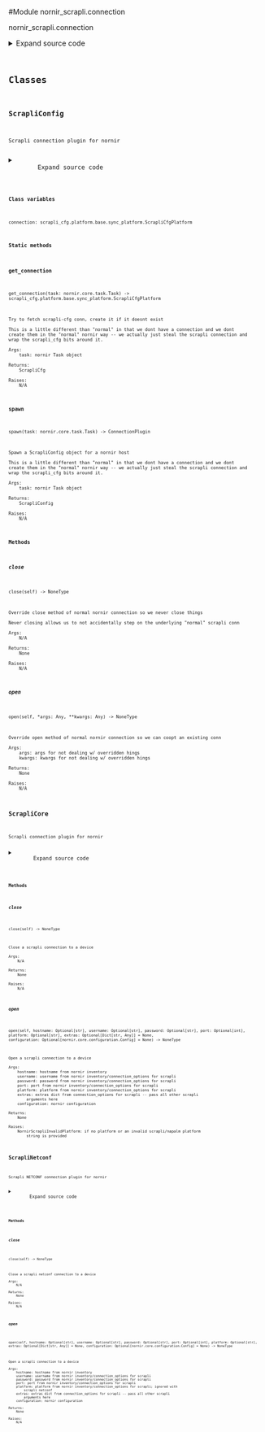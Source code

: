 <link rel="preload stylesheet" as="style" href="https://cdnjs.cloudflare.com/ajax/libs/10up-sanitize.css/11.0.1/sanitize.min.css" integrity="sha256-PK9q560IAAa6WVRRh76LtCaI8pjTJ2z11v0miyNNjrs=" crossorigin>
<link rel="preload stylesheet" as="style" href="https://cdnjs.cloudflare.com/ajax/libs/10up-sanitize.css/11.0.1/typography.min.css" integrity="sha256-7l/o7C8jubJiy74VsKTidCy1yBkRtiUGbVkYBylBqUg=" crossorigin>
<link rel="stylesheet preload" as="style" href="https://cdnjs.cloudflare.com/ajax/libs/highlight.js/10.1.1/styles/github.min.css" crossorigin>
<script defer src="https://cdnjs.cloudflare.com/ajax/libs/highlight.js/10.1.1/highlight.min.js" integrity="sha256-Uv3H6lx7dJmRfRvH8TH6kJD1TSK1aFcwgx+mdg3epi8=" crossorigin></script>
<script>window.addEventListener('DOMContentLoaded', () => hljs.initHighlighting())</script>















#Module nornir_scrapli.connection

nornir_scrapli.connection

<details class="source">
    <summary>
        <span>Expand source code</span>
    </summary>
    <pre>
        <code class="python">
"""nornir_scrapli.connection"""
from typing import TYPE_CHECKING, Any, Dict, Optional

from scrapli import Scrapli
from scrapli.driver import GenericDriver
from scrapli.exceptions import ScrapliModuleNotFound
from scrapli_cfg import ScrapliCfg
from scrapli_cfg.platform.base.sync_platform import ScrapliCfgPlatform
from scrapli_netconf.driver import NetconfDriver

from nornir.core.configuration import Config
from nornir.core.task import Task
from nornir_scrapli.exceptions import NornirScrapliInvalidPlatform

if TYPE_CHECKING:
    from nornir.core.plugins.connections import ConnectionPlugin  # pylint: disable=C0412

CONNECTION_NAME = "scrapli"

PLATFORM_MAP = {
    "ios": "cisco_iosxe",
    "nxos": "cisco_nxos",
    "iosxr": "cisco_iosxr",
    "eos": "arista_eos",
    "junos": "juniper_junos",
}


class ScrapliCore:
    """Scrapli connection plugin for nornir"""

    def open(
        self,
        hostname: Optional[str],
        username: Optional[str],
        password: Optional[str],
        port: Optional[int],
        platform: Optional[str],
        extras: Optional[Dict[str, Any]] = None,
        configuration: Optional[Config] = None,
    ) -> None:
        """
        Open a scrapli connection to a device

        Args:
            hostname: hostname from nornir inventory
            username: username from nornir inventory/connection_options for scrapli
            password: password from nornir inventory/connection_options for scrapli
            port: port from nornir inventory/connection_options for scrapli
            platform: platform from nornir inventory/connection_options for scrapli
            extras: extras dict from connection_options for scrapli -- pass all other scrapli
                arguments here
            configuration: nornir configuration

        Returns:
            None

        Raises:
            NornirScrapliInvalidPlatform: if no platform or an invalid scrapli/napalm platform
                string is provided

        """
        extras = extras or {}
        # 99.9% configuration will always be passed here... but to be consistent w/ the other
        # plugins we'll leave the function signature same/same as the others
        global_config = configuration.dict() if configuration else {}

        parameters: Dict[str, Any] = {
            "host": hostname,
            "auth_username": username or "",
            "auth_password": password or "",
            "port": port or 22,
            "ssh_config_file": global_config.get("ssh", {}).get("config_file", False),
        }

        # will override any of the configs from global nornir config (such as ssh config file) with
        # options from "extras" (connection options)
        parameters.update(extras)

        if not platform:
            raise NornirScrapliInvalidPlatform(
                f"'platform' not provided in inventory for host `{hostname}`"
            )

        final_platform: str = PLATFORM_MAP.get(platform, platform)

        if final_platform == "generic":
            connection = GenericDriver(**parameters)
        else:
            try:
                connection = Scrapli(**parameters, platform=final_platform)
            except ScrapliModuleNotFound as exc:
                raise NornirScrapliInvalidPlatform(
                    f"Provided platform `{final_platform}` is not a valid scrapli or napalm "
                    "platform, or is not a valid scrapli-community platform."
                ) from exc

        connection.open()
        self.connection = connection  # pylint: disable=W0201

    def close(self) -> None:
        """
        Close a scrapli connection to a device

        Args:
            N/A

        Returns:
            None

        Raises:
            N/A

        """
        self.connection.close()


class ScrapliConfig:
    """Scrapli connection plugin for nornir"""

    connection: ScrapliCfgPlatform

    @staticmethod
    def get_connection(task: Task) -> ScrapliCfgPlatform:
        """
        Try to fetch scrapli-cfg conn, create it if it doesnt exist

        This is a little different than "normal" in that we dont have a connection and we dont
        create them in the "normal" nornir way -- we actually just steal the scrapli connection and
        wrap the scrapli_cfg bits around it.

        Args:
            task: nornir Task object

        Returns:
            ScrapliCfg

        Raises:
            N/A

        """
        connection: ScrapliCfgPlatform

        try:
            connection = task.host.get_connection("scrapli_cfg", task.nornir.config)
        except AttributeError:
            task.host.connections["scrapli_cfg"] = ScrapliConfig.spawn(task=task)
            connection = task.host.get_connection("scrapli_cfg", task.nornir.config)

        return connection

    @staticmethod
    def spawn(task: Task) -> "ConnectionPlugin":
        """
        Spawn a ScrapliConfig object for a nornir host

        This is a little different than "normal" in that we dont have a connection and we dont
        create them in the "normal" nornir way -- we actually just steal the scrapli connection and
        wrap the scrapli_cfg bits around it.

        Args:
            task: nornir Task object

        Returns:
            ScrapliConfig

        Raises:
            N/A

        """
        scrapli_conn = task.host.get_connection("scrapli", task.nornir.config)
        scrapli_cfg_parameters = task.host.get_connection_parameters(connection="scrapli_cfg")

        # should always be a dict afaik, but typing doesnt appreciate the possibility it is None
        extras = scrapli_cfg_parameters.extras or {}
        # always overwrite `dedicated_connection` as we are *not* having a dedicated connection
        # since we are wrapping the "normal" scrapli connection!
        extras["dedicated_connection"] = False

        final_scrapli_cfg_parameters: Dict[str, Any] = {
            "conn": scrapli_conn,
            **extras,
        }
        connection = ScrapliCfg(**final_scrapli_cfg_parameters)
        scrapli_config_connection_obj = ScrapliConfig()
        scrapli_config_connection_obj.connection = connection
        scrapli_config_connection_obj.open()
        return scrapli_config_connection_obj

    def open(self, *args: Any, **kwargs: Any) -> None:
        """
        Override open method of normal nornir connection so we can coopt an existing conn

        Args:
            args: args for not dealing w/ overridden hings
            kwargs: kwargs for not dealing w/ overridden hings

        Returns:
            None

        Raises:
            N/A

        """
        _, _ = args, kwargs
        self.connection.prepare()

    def close(self) -> None:
        """
        Override close method of normal nornir connection so we never close things

        Never closing allows us to not accidentally step on the underlying "normal" scrapli conn

        Args:
            N/A

        Returns:
            None

        Raises:
            N/A

        """


class ScrapliNetconf:
    """Scrapli NETCONF connection plugin for nornir"""

    def open(
        self,
        hostname: Optional[str],
        username: Optional[str],
        password: Optional[str],
        port: Optional[int],
        platform: Optional[str],
        extras: Optional[Dict[str, Any]] = None,
        configuration: Optional[Config] = None,
    ) -> None:
        """
        Open a scrapli connection to a device

        Args:
            hostname: hostname from nornir inventory
            username: username from nornir inventory/connection_options for scrapli
            password: password from nornir inventory/connection_options for scrapli
            port: port from nornir inventory/connection_options for scrapli
            platform: platform from nornir inventory/connection_options for scrapli; ignored with
                scrapli netconf
            extras: extras dict from connection_options for scrapli -- pass all other scrapli
                arguments here
            configuration: nornir configuration

        Returns:
            None

        Raises:
            N/A

        """
        # platform is irrelevant for scrapli netconf for now
        _ = platform
        extras = extras or {}
        # 99.9% configuration will always be passed here... but to be consistent w/ the other
        # plugins we'll leave the function signature same/same as the others
        global_config = configuration.dict() if configuration else {}

        parameters: Dict[str, Any] = {
            "host": hostname,
            "auth_username": username or "",
            "auth_password": password or "",
            "port": port or 830,
            "ssh_config_file": global_config.get("ssh", {}).get("config_file", False),
        }

        # will override any of the configs from global nornir config (such as ssh config file) with
        # options from "extras" (connection options)
        parameters.update(extras)

        connection = NetconfDriver(**parameters)
        connection.open()
        self.connection = connection  # pylint: disable=W0201

    def close(self) -> None:
        """
        Close a scrapli netconf connection to a device

        Args:
            N/A

        Returns:
            None

        Raises:
            N/A

        """
        self.connection.close()
        </code>
    </pre>
</details>




## Classes

### ScrapliConfig


```text
Scrapli connection plugin for nornir
```

<details class="source">
    <summary>
        <span>Expand source code</span>
    </summary>
    <pre>
        <code class="python">
class ScrapliConfig:
    """Scrapli connection plugin for nornir"""

    connection: ScrapliCfgPlatform

    @staticmethod
    def get_connection(task: Task) -> ScrapliCfgPlatform:
        """
        Try to fetch scrapli-cfg conn, create it if it doesnt exist

        This is a little different than "normal" in that we dont have a connection and we dont
        create them in the "normal" nornir way -- we actually just steal the scrapli connection and
        wrap the scrapli_cfg bits around it.

        Args:
            task: nornir Task object

        Returns:
            ScrapliCfg

        Raises:
            N/A

        """
        connection: ScrapliCfgPlatform

        try:
            connection = task.host.get_connection("scrapli_cfg", task.nornir.config)
        except AttributeError:
            task.host.connections["scrapli_cfg"] = ScrapliConfig.spawn(task=task)
            connection = task.host.get_connection("scrapli_cfg", task.nornir.config)

        return connection

    @staticmethod
    def spawn(task: Task) -> "ConnectionPlugin":
        """
        Spawn a ScrapliConfig object for a nornir host

        This is a little different than "normal" in that we dont have a connection and we dont
        create them in the "normal" nornir way -- we actually just steal the scrapli connection and
        wrap the scrapli_cfg bits around it.

        Args:
            task: nornir Task object

        Returns:
            ScrapliConfig

        Raises:
            N/A

        """
        scrapli_conn = task.host.get_connection("scrapli", task.nornir.config)
        scrapli_cfg_parameters = task.host.get_connection_parameters(connection="scrapli_cfg")

        # should always be a dict afaik, but typing doesnt appreciate the possibility it is None
        extras = scrapli_cfg_parameters.extras or {}
        # always overwrite `dedicated_connection` as we are *not* having a dedicated connection
        # since we are wrapping the "normal" scrapli connection!
        extras["dedicated_connection"] = False

        final_scrapli_cfg_parameters: Dict[str, Any] = {
            "conn": scrapli_conn,
            **extras,
        }
        connection = ScrapliCfg(**final_scrapli_cfg_parameters)
        scrapli_config_connection_obj = ScrapliConfig()
        scrapli_config_connection_obj.connection = connection
        scrapli_config_connection_obj.open()
        return scrapli_config_connection_obj

    def open(self, *args: Any, **kwargs: Any) -> None:
        """
        Override open method of normal nornir connection so we can coopt an existing conn

        Args:
            args: args for not dealing w/ overridden hings
            kwargs: kwargs for not dealing w/ overridden hings

        Returns:
            None

        Raises:
            N/A

        """
        _, _ = args, kwargs
        self.connection.prepare()

    def close(self) -> None:
        """
        Override close method of normal nornir connection so we never close things

        Never closing allows us to not accidentally step on the underlying "normal" scrapli conn

        Args:
            N/A

        Returns:
            None

        Raises:
            N/A

        """
        </code>
    </pre>
</details>


#### Class variables

    
`connection: scrapli_cfg.platform.base.sync_platform.ScrapliCfgPlatform`



#### Static methods

    

#### get_connection
`get_connection(task: nornir.core.task.Task) ‑> scrapli_cfg.platform.base.sync_platform.ScrapliCfgPlatform`

```text
Try to fetch scrapli-cfg conn, create it if it doesnt exist

This is a little different than "normal" in that we dont have a connection and we dont
create them in the "normal" nornir way -- we actually just steal the scrapli connection and
wrap the scrapli_cfg bits around it.

Args:
    task: nornir Task object

Returns:
    ScrapliCfg

Raises:
    N/A
```



    

#### spawn
`spawn(task: nornir.core.task.Task) ‑> ConnectionPlugin`

```text
Spawn a ScrapliConfig object for a nornir host

This is a little different than "normal" in that we dont have a connection and we dont
create them in the "normal" nornir way -- we actually just steal the scrapli connection and
wrap the scrapli_cfg bits around it.

Args:
    task: nornir Task object

Returns:
    ScrapliConfig

Raises:
    N/A
```


#### Methods

    

##### close
`close(self) ‑> NoneType`

```text
Override close method of normal nornir connection so we never close things

Never closing allows us to not accidentally step on the underlying "normal" scrapli conn

Args:
    N/A

Returns:
    None

Raises:
    N/A
```



    

##### open
`open(self, *args: Any, **kwargs: Any) ‑> NoneType`

```text
Override open method of normal nornir connection so we can coopt an existing conn

Args:
    args: args for not dealing w/ overridden hings
    kwargs: kwargs for not dealing w/ overridden hings

Returns:
    None

Raises:
    N/A
```





### ScrapliCore


```text
Scrapli connection plugin for nornir
```

<details class="source">
    <summary>
        <span>Expand source code</span>
    </summary>
    <pre>
        <code class="python">
class ScrapliCore:
    """Scrapli connection plugin for nornir"""

    def open(
        self,
        hostname: Optional[str],
        username: Optional[str],
        password: Optional[str],
        port: Optional[int],
        platform: Optional[str],
        extras: Optional[Dict[str, Any]] = None,
        configuration: Optional[Config] = None,
    ) -> None:
        """
        Open a scrapli connection to a device

        Args:
            hostname: hostname from nornir inventory
            username: username from nornir inventory/connection_options for scrapli
            password: password from nornir inventory/connection_options for scrapli
            port: port from nornir inventory/connection_options for scrapli
            platform: platform from nornir inventory/connection_options for scrapli
            extras: extras dict from connection_options for scrapli -- pass all other scrapli
                arguments here
            configuration: nornir configuration

        Returns:
            None

        Raises:
            NornirScrapliInvalidPlatform: if no platform or an invalid scrapli/napalm platform
                string is provided

        """
        extras = extras or {}
        # 99.9% configuration will always be passed here... but to be consistent w/ the other
        # plugins we'll leave the function signature same/same as the others
        global_config = configuration.dict() if configuration else {}

        parameters: Dict[str, Any] = {
            "host": hostname,
            "auth_username": username or "",
            "auth_password": password or "",
            "port": port or 22,
            "ssh_config_file": global_config.get("ssh", {}).get("config_file", False),
        }

        # will override any of the configs from global nornir config (such as ssh config file) with
        # options from "extras" (connection options)
        parameters.update(extras)

        if not platform:
            raise NornirScrapliInvalidPlatform(
                f"'platform' not provided in inventory for host `{hostname}`"
            )

        final_platform: str = PLATFORM_MAP.get(platform, platform)

        if final_platform == "generic":
            connection = GenericDriver(**parameters)
        else:
            try:
                connection = Scrapli(**parameters, platform=final_platform)
            except ScrapliModuleNotFound as exc:
                raise NornirScrapliInvalidPlatform(
                    f"Provided platform `{final_platform}` is not a valid scrapli or napalm "
                    "platform, or is not a valid scrapli-community platform."
                ) from exc

        connection.open()
        self.connection = connection  # pylint: disable=W0201

    def close(self) -> None:
        """
        Close a scrapli connection to a device

        Args:
            N/A

        Returns:
            None

        Raises:
            N/A

        """
        self.connection.close()
        </code>
    </pre>
</details>


#### Methods

    

##### close
`close(self) ‑> NoneType`

```text
Close a scrapli connection to a device

Args:
    N/A

Returns:
    None

Raises:
    N/A
```



    

##### open
`open(self, hostname: Optional[str], username: Optional[str], password: Optional[str], port: Optional[int], platform: Optional[str], extras: Optional[Dict[str, Any]] = None, configuration: Optional[nornir.core.configuration.Config] = None) ‑> NoneType`

```text
Open a scrapli connection to a device

Args:
    hostname: hostname from nornir inventory
    username: username from nornir inventory/connection_options for scrapli
    password: password from nornir inventory/connection_options for scrapli
    port: port from nornir inventory/connection_options for scrapli
    platform: platform from nornir inventory/connection_options for scrapli
    extras: extras dict from connection_options for scrapli -- pass all other scrapli
        arguments here
    configuration: nornir configuration

Returns:
    None

Raises:
    NornirScrapliInvalidPlatform: if no platform or an invalid scrapli/napalm platform
        string is provided
```





### ScrapliNetconf


```text
Scrapli NETCONF connection plugin for nornir
```

<details class="source">
    <summary>
        <span>Expand source code</span>
    </summary>
    <pre>
        <code class="python">
class ScrapliNetconf:
    """Scrapli NETCONF connection plugin for nornir"""

    def open(
        self,
        hostname: Optional[str],
        username: Optional[str],
        password: Optional[str],
        port: Optional[int],
        platform: Optional[str],
        extras: Optional[Dict[str, Any]] = None,
        configuration: Optional[Config] = None,
    ) -> None:
        """
        Open a scrapli connection to a device

        Args:
            hostname: hostname from nornir inventory
            username: username from nornir inventory/connection_options for scrapli
            password: password from nornir inventory/connection_options for scrapli
            port: port from nornir inventory/connection_options for scrapli
            platform: platform from nornir inventory/connection_options for scrapli; ignored with
                scrapli netconf
            extras: extras dict from connection_options for scrapli -- pass all other scrapli
                arguments here
            configuration: nornir configuration

        Returns:
            None

        Raises:
            N/A

        """
        # platform is irrelevant for scrapli netconf for now
        _ = platform
        extras = extras or {}
        # 99.9% configuration will always be passed here... but to be consistent w/ the other
        # plugins we'll leave the function signature same/same as the others
        global_config = configuration.dict() if configuration else {}

        parameters: Dict[str, Any] = {
            "host": hostname,
            "auth_username": username or "",
            "auth_password": password or "",
            "port": port or 830,
            "ssh_config_file": global_config.get("ssh", {}).get("config_file", False),
        }

        # will override any of the configs from global nornir config (such as ssh config file) with
        # options from "extras" (connection options)
        parameters.update(extras)

        connection = NetconfDriver(**parameters)
        connection.open()
        self.connection = connection  # pylint: disable=W0201

    def close(self) -> None:
        """
        Close a scrapli netconf connection to a device

        Args:
            N/A

        Returns:
            None

        Raises:
            N/A

        """
        self.connection.close()
        </code>
    </pre>
</details>


#### Methods

    

##### close
`close(self) ‑> NoneType`

```text
Close a scrapli netconf connection to a device

Args:
    N/A

Returns:
    None

Raises:
    N/A
```



    

##### open
`open(self, hostname: Optional[str], username: Optional[str], password: Optional[str], port: Optional[int], platform: Optional[str], extras: Optional[Dict[str, Any]] = None, configuration: Optional[nornir.core.configuration.Config] = None) ‑> NoneType`

```text
Open a scrapli connection to a device

Args:
    hostname: hostname from nornir inventory
    username: username from nornir inventory/connection_options for scrapli
    password: password from nornir inventory/connection_options for scrapli
    port: port from nornir inventory/connection_options for scrapli
    platform: platform from nornir inventory/connection_options for scrapli; ignored with
        scrapli netconf
    extras: extras dict from connection_options for scrapli -- pass all other scrapli
        arguments here
    configuration: nornir configuration

Returns:
    None

Raises:
    N/A
```